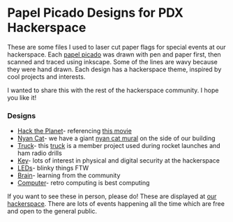 # Papel Picado Designs for PDX Hackerspace

These are some files I used to laser cut paper flags for special events at our hackerspace. Each [papel picado](https://en.wikipedia.org/wiki/Papel_picado "Papel Picado Wiki") was drawn with pen and paper first, then scanned and traced using inkscape. Some of the lines are wavy because they were hand drawn. Each design has a hackerspace theme, inspired by cool projects and interests.  

I wanted to share this with the rest of the hackerspace community. I hope you like it!

### Designs

  * [Hack the Planet](design-files/hack-the-planet.svg "design file")- referencing [this movie](https://en.wikipedia.org/wiki/Hackers_(film) "Hackers Movie Wiki")
  * [Nyan Cat](design-files/nyan-cat.svg "design file")- we have a giant [nyan cat mural](images/nyan-cat-mural.jpg?raw=true "Mural Pic") on the side of our building
  * [Truck](design-files/bomb-truck.svg "design file")- this [truck](images/bomb-truck.jpg?raw=true "Truck Pic") is a member project used during rocket launches and ham radio drills
  * [Key](design-files/lock-diagram.svg "design file")- lots of interest in physical and digital security at the hackerspace
  * [LEDs](design-files/leds.svg "design file")- blinky things FTW
  * [Brain](design-files/brain.svg "design file")- learning from the community
  * [Computer](design-files/computer.svg "design file")- retro computing is best computing
  
If you want to see these in person, please do! These are displayed at [our hackerspace](http://pdxhackerspace.org "PDX Hackerspace"). There are lots of events happening all the time which are free and open to the general public. 
